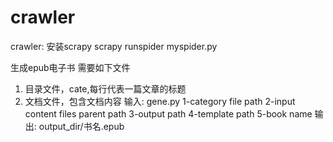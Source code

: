 # crawler
crawler: 
安装scrapy
scrapy runspider myspider.py

生成epub电子书
需要如下文件
1. 目录文件，cate,每行代表一篇文章的标题
2. 文档文件，包含文档内容
输入:
gene.py 
1-category file path
2-input content files parent path
3-output path
4-template path
5-book name
输出:
output_dir/书名.epub


